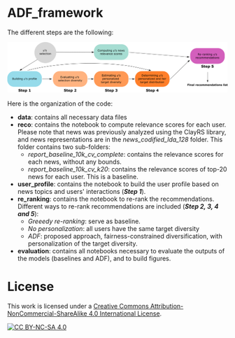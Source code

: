 # ADF_framework

The different steps are the following:

![ADF_workflow](workflow.png)




Here is the organization of the code:
* **data**: contains all necessary data files
* **reco**: contains the notebook to compute relevance scores for each user. Please note that news was previously analyzed using the ClayRS library, and news representations are in the *news_codified_lda_128* folder. This folder contains two sub-folders:
  * *report_baseline_10k_cv_complete*: contains the relevance scores for each news, without any bounds.
  * *report_baseline_10k_cv_k20*: contains the relevance scores of top-20 news for each user. This is a baseline. 
* **user_profile**: contains the notebook to build the user profile based on news topics and users' interactions (***Step 1***).
* **re_ranking**: contains the notebook to re-rank the recommendations. Different ways to re-rank recommendations are included (***Step 2, 3, 4 and 5***):
  * *Greeedy re-ranking*: serve as baseline.
  * *No personalization*: all users have the same target diversity
  * *ADF*: proposed approach, fairness-constrained diversification, with personalization of the target diversity.
* **evaluation**: contains all notebooks necessary to evaluate the outputs of the models (baselines and ADF), and to build figures.

# License

This work is licensed under a [Creative Commons Attribution-NonCommercial-ShareAlike 4.0 International License](http://creativecommons.org/licenses/by-nc-sa/4.0/).

[![CC BY-NC-SA 4.0](https://licensebuttons.net/l/by-nc-sa/4.0/88x31.png)](http://creativecommons.org/licenses/by-nc-sa/4.0/)
